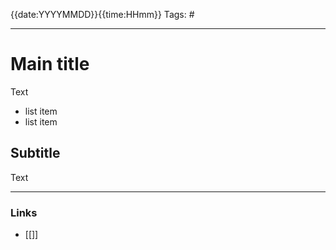 {{date:YYYYMMDD}}{{time:HHmm}}
Tags: #

--- 
# Main title
Text
- list item
- list item

## Subtitle
Text

--- 
### Links
- [[]]